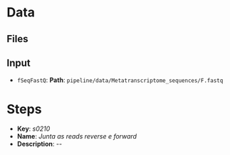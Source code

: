 # Data
## Files
## Input
- `fSeqFastQ`:
  **Path**: `pipeline/data/Metatranscriptome_sequences/F.fastq`

# Steps
  - **Key**: *s0210*
  - **Name**: *Junta as reads reverse e forward*
  - **Description**: *--*

  
